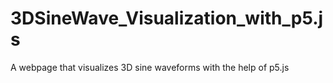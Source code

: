 # 3DSineWave_Visualization_with_p5.js
A webpage that visualizes 3D sine waveforms with the help of p5.js
